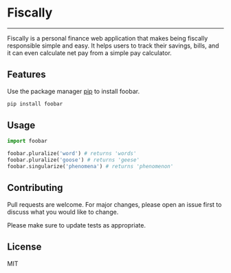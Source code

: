 # Fiscally

---

Fiscally is a personal finance web application that makes being fiscally responsible simple and easy. It helps users to track their savings, bills, and it can even calculate net pay from a simple pay calculator.

## Features

Use the package manager [pip](https://pip.pypa.io/en/stable/) to install foobar.

```bash
pip install foobar
```

## Usage

```python
import foobar

foobar.pluralize('word') # returns 'words'
foobar.pluralize('goose') # returns 'geese'
foobar.singularize('phenomena') # returns 'phenomenon'
```

## Contributing

Pull requests are welcome. For major changes, please open an issue first to discuss what you would like to change.

Please make sure to update tests as appropriate.

## License

MIT
